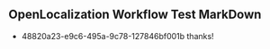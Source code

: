 ## OpenLocalization Workflow Test MarkDown
* 48820a23-e9c6-495a-9c78-127846bf001b 
thanks!<!--HONumber=Mar16_HO2-->
